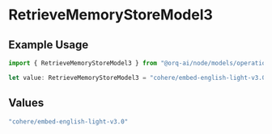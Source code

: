 # RetrieveMemoryStoreModel3

## Example Usage

```typescript
import { RetrieveMemoryStoreModel3 } from "@orq-ai/node/models/operations";

let value: RetrieveMemoryStoreModel3 = "cohere/embed-english-light-v3.0";
```

## Values

```typescript
"cohere/embed-english-light-v3.0"
```